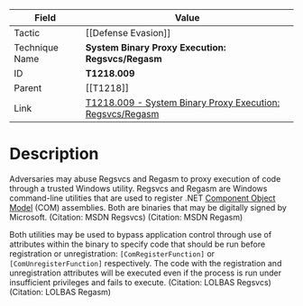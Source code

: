 
|Field|Value|
|---|---|
|Tactic|[[Defense Evasion]]|
|Technique Name|**System Binary Proxy Execution: Regsvcs/Regasm**|
|ID|**T1218.009**|
|Parent|[[T1218]]|
|Link|[T1218.009 - System Binary Proxy Execution: Regsvcs/Regasm](https://attack.mitre.org/techniques/T1218/009)|

# Description

Adversaries may abuse Regsvcs and Regasm to proxy execution of code through a trusted Windows utility. Regsvcs and Regasm are Windows command-line utilities that are used to register .NET [Component Object Model](https://attack.mitre.org/techniques/T1559/001) (COM) assemblies. Both are binaries that may be digitally signed by Microsoft. (Citation: MSDN Regsvcs) (Citation: MSDN Regasm)

Both utilities may be used to bypass application control through use of attributes within the binary to specify code that should be run before registration or unregistration: <code>[ComRegisterFunction]</code> or <code>[ComUnregisterFunction]</code> respectively. The code with the registration and unregistration attributes will be executed even if the process is run under insufficient privileges and fails to execute. (Citation: LOLBAS Regsvcs)(Citation: LOLBAS Regasm)